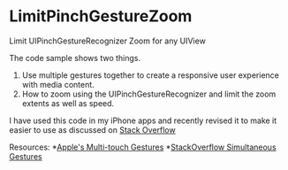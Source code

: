 LimitPinchGestureZoom
=====================

Limit UIPinchGestureRecognizer Zoom for any UIView

The code sample shows two things.
1. Use multiple gestures together to create a responsive user experience with media content.
2. How to zoom using the UIPinchGestureRecognizer and limit the zoom extents as well as speed.

I have used this code in my iPhone apps and recently revised it to make it easier to use as discussed on [Stack Overflow](http://stackoverflow.com/a/5449865/276626)


Resources:
*[Apple's Multi-touch Gestures](https://developer.apple.com/library/ios/documentation/EventHandling/Conceptual/EventHandlingiPhoneOS/GestureRecognizer_basics/GestureRecognizer_basics.html#//apple_ref/doc/uid/TP40009541-CH2-SW2)
*[StackOverflow Simultaneous Gestures](http://stackoverflow.com/a/5449865/276626)
